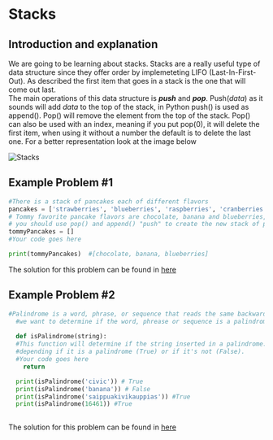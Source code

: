 # Stacks
## Introduction and explanation 
  We are going to be learning about stacks. Stacks are a really useful type of data structure since they offer order by implemeteting LIFO (Last-In-First-Out). As described the first item that goes in a stack is the one that will come out last.  
  The main operations of this data structure is ***push*** and ***pop***. Push(*data*) as it sounds will add *data* to the top of the stack, in Python push() is used as append(). Pop() will remove the element from the top of the stack. Pop() can also be used with an index, meaning if you put pop(0), it will delete the first item, when using it without a number the default is to delete the last one. For a better representation look at the image below
  
  ![Stacks](https://www.tutorialspoint.com/data_structures_algorithms/images/stack_representation.jpg)
  
  
  ## Example Problem #1 
  ```python
  #There is a stack of pancakes each of different flavors
pancakes = ['strawberries', 'blueberries', 'raspberries', 'cranberries', 'chocolate', 'buttermilk', 'banana']
# Tommy favorite pancake flavors are chocolate, banana and blueberries, please create a stack of new pancakes for Tommy from the stack of pancakes given,
# you should use pop() and append() "push" to create the new stack of pancakes. 
tommyPancakes = [] 
#Your code goes here

print(tommyPancakes)  #[chocolate, banana, blueberries]

  ```
  The solution for this problem can be found in [here](https://github.com/Bombshell5/DataStructures/blob/main/stacks01_solution.py)
  
  ## Example Problem #2
  ```python
  #Palindrome is a word, phrase, or sequence that reads the same backward as forward, using stacks
    #we want to determine if the word, phrease or sequence is a palindrome.
    
    def isPalindrome(string):
    #This function will determine if the string inserted in a palindrome. The function will return true or false
    #depending if it is a palindrome (True) or if it's not (False).
    #Your code goes here
      return

    print(isPalindrome('civic')) # True
    print(isPalindrome('banana')) # False
    print(isPalindrome('saippuakivikauppias')) #True
    print(isPalindrome(16461)) #True
    
  ```
  The solution for this problem can be found in [here](https://github.com/Bombshell5/DataStructures/blob/main/Stacks02_solution.py)
  
  
    
  
